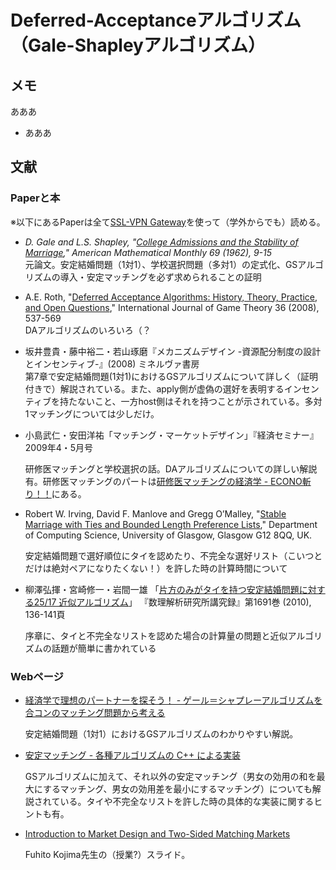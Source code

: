 # Deferred-Acceptanceアルゴリズム（Gale-Shapleyアルゴリズム）


## メモ

あああ

* あああ

## 文献

### Paperと本

※以下にあるPaperは全て[SSL-VPN Gateway](https://gateway.itc.u-tokyo.ac.jp/dana-na/auth/url_default/welcome.cgi)を使って（学外からでも）読める。

* _D. Gale and L.S. Shapley, "[College Admissions and the Stability of Marriage](http://www.jstor.org/stable/2312726)," American Mathematical Monthly 69 (1962), 9-15_  
  元論文。安定結婚問題（1対1）、学校選択問題（多対1）の定式化、GSアルゴリズムの導入・安定マッチングを必ず求められることの証明  


* A.E. Roth, "[Deferred Acceptance Algorithms: History, Theory, Practice, and Open Questions](http://link.springer.com/article/10.1007/s00182-008-0117-6)," International Journal of Game Theory 36 (2008), 537-569  
  DAアルゴリズムのいろいろ（？


* 坂井豊貴・藤中裕二・若山琢磨『メカニズムデザイン -資源配分制度の設計とインセンティブ-』(2008) ミネルヴァ書房  
  第7章で安定結婚問題(1対1)におけるGSアルゴリズムについて詳しく（証明付きで）解説されている。また、apply側が虚偽の選好を表明するインセンティブを持たないこと、一方host側はそれを持つことが示されている。多対1マッチングについては少しだけ。  


* 小島武仁・安田洋祐「マッチング・マーケットデザイン」『経済セミナー』2009年4・5月号  

  研修医マッチングと学校選択の話。DAアルゴリズムについての詳しい解説有。研修医マッチングのパートは[研修医マッチングの経済学 - ECONO斬り！！](http://blog.livedoor.jp/yagena/archives/50536286.html)にある。  


* Robert W. Irving, David F. Manlove and Gregg O’Malley, "[Stable Marriage with Ties and Bounded Length Preference Lists](http://dcs.gla.ac.uk/publications/PAPERS/8279/SMTI-bounded.pdf)," Department of Computing Science, University of Glasgow, Glasgow G12 8QQ, UK.  

  安定結婚問題で選好順位にタイを認めたり、不完全な選好リスト（こいつとだけは絶対ペアになりたくない！）を許した時の計算時間について  

* 柳澤弘揮・宮崎修一・岩間一雄 「[片方のみがタイを持つ安定結婚問題に対する25/17 近似アルゴリズム](http://www.kurims.kyoto-u.ac.jp/~kyodo/kokyuroku/contents/pdf/1691-21.pdf)」 『数理解析研究所講究録』第1691巻 (2010), 136-141頁  

  序章に、タイと不完全なリストを認めた場合の計算量の問題と近似アルゴリズムの話題が簡単に書かれている  


### Webページ

* [経済学で理想のパートナーを探そう！ - ゲール＝シャプレーアルゴリズムを合コンのマッチング問題から考える](http://toyokeizai.net/articles/-/11584)  

  安定結婚問題（1対1）におけるGSアルゴリズムのわかりやすい解説。  


* [安定マッチング - 各種アルゴリズムの C++ による実装](http://www.prefield.com/algorithm/misc/stable_matching.html)  

  GSアルゴリズムに加えて、それ以外の安定マッチング（男女の効用の和を最大にするマッチング、男女の効用差を最小にするマッチング）についても解説されている。タイや不完全なリストを許した時の具体的な実装に関するヒントも有。  


* [Introduction to Market Design and Two-Sided Matching Markets](https://docs.google.com/viewer?a=v&pid=sites&srcid=ZGVmYXVsdGRvbWFpbnxmdWhpdG9rb2ppbWFlY29ub21pY3N8Z3g6NmVkYWU1ZGU5NDZkMWZh)  

  Fuhito Kojima先生の（授業?）スライド。  




